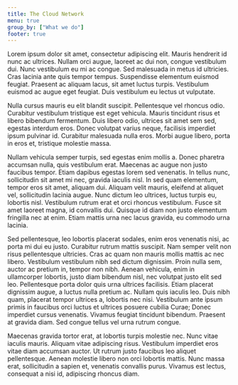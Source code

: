 ```yaml
---
title: The Cloud Network
menu: true
group_by: ["What we do"]
footer: true
---
```




Lorem ipsum dolor sit amet, consectetur adipiscing elit. Mauris hendrerit id nunc ac ultrices. Nullam orci augue, laoreet ac dui non, congue vestibulum dui. Nunc vestibulum eu mi ac congue. Sed malesuada in metus id ultricies. Cras lacinia ante quis tempor tempus. Suspendisse elementum euismod feugiat. Praesent ac aliquam lacus, sit amet luctus turpis. Vestibulum euismod ac augue eget feugiat. Duis vestibulum eu lectus ut vulputate.

Nulla cursus mauris eu elit blandit suscipit. Pellentesque vel rhoncus odio. Curabitur vestibulum tristique est eget vehicula. Mauris tincidunt risus et libero bibendum fermentum. Duis libero odio, ultrices sit amet sem sed, egestas interdum eros. Donec volutpat varius neque, facilisis imperdiet ipsum pulvinar id. Curabitur malesuada nulla eros. Morbi augue libero, porta in eros et, tristique molestie massa.

Nullam vehicula semper turpis, sed egestas enim mollis a. Donec pharetra accumsan nulla, quis vestibulum erat. Maecenas ac augue non justo faucibus tempor. Etiam dapibus egestas lorem sed venenatis. In tellus nunc, sollicitudin sit amet mi nec, gravida iaculis nisl. In sed quam elementum, tempor eros sit amet, aliquam dui. Aliquam velit mauris, eleifend at aliquet vel, sollicitudin lacinia augue. Nunc dictum leo ultrices, luctus turpis eu, lobortis nisl. Vestibulum rutrum erat et orci rhoncus vestibulum. Fusce sit amet laoreet magna, id convallis dui. Quisque id diam non justo elementum fringilla nec at enim. Etiam mattis urna nec lacus gravida, eu commodo urna lacinia.

Sed pellentesque, leo lobortis placerat sodales, enim eros venenatis nisi, ac porta mi dui eu justo. Curabitur rutrum mattis suscipit. Nam semper velit non risus pellentesque ultricies. Cras ac quam non mauris mollis mattis ac nec libero. Vestibulum vestibulum nibh sed dictum dignissim. Proin nulla sem, auctor ac pretium in, tempor non nibh. Aenean vehicula, enim in ullamcorper lobortis, justo diam bibendum nisl, nec volutpat justo elit sed leo. Pellentesque porta dolor quis urna ultrices facilisis. Etiam placerat dignissim augue, a luctus nulla pretium ac. Nullam quis iaculis leo. Duis nibh quam, placerat tempor ultrices a, lobortis nec nisi. Vestibulum ante ipsum primis in faucibus orci luctus et ultrices posuere cubilia Curae; Donec imperdiet cursus venenatis. Vivamus feugiat tincidunt bibendum. Praesent at gravida diam. Sed congue tellus vel urna rutrum congue.

Maecenas gravida tortor erat, at lobortis turpis molestie nec. Nunc vitae iaculis mauris. Aliquam vitae adipiscing risus. Vestibulum imperdiet eros vitae diam accumsan auctor. Ut rutrum justo faucibus leo aliquet pellentesque. Aenean molestie libero non orci lobortis mattis. Nunc massa erat, sollicitudin a sapien et, venenatis convallis purus. Vivamus est lectus, consequat a nisi id, adipiscing rhoncus diam. 

